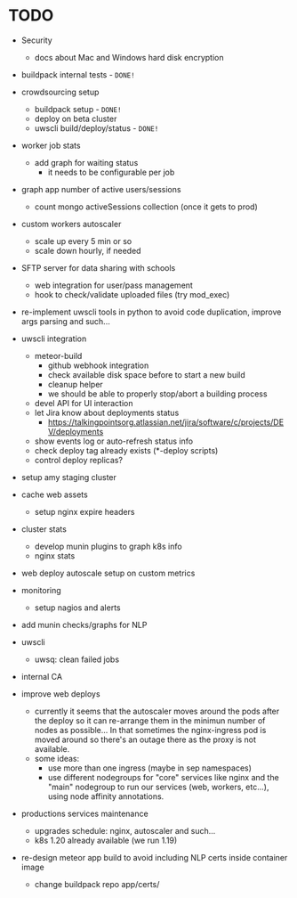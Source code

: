 # TODO

* Security
    * docs about Mac and Windows hard disk encryption

* buildpack internal tests  - `DONE!`

* crowdsourcing setup
    * buildpack setup - `DONE!`
    * deploy on beta cluster
    * uwscli build/deploy/status - `DONE!`

* worker job stats
    * add graph for waiting status
        * it needs to be configurable per job

* graph app number of active users/sessions
    * count mongo activeSessions collection (once it gets to prod)

* custom workers autoscaler
    * scale up every 5 min or so
    * scale down hourly, if needed

* SFTP server for data sharing with schools
    * web integration for user/pass management
    * hook to check/validate uploaded files (try mod_exec)

* re-implement uwscli tools in python to avoid code duplication, improve args parsing and such...

* uwscli integration
    * meteor-build
        * github webhook integration
        * check available disk space before to start a new build
        * cleanup helper
        * we should be able to properly stop/abort a building process
    * devel API for UI interaction
    * let Jira know about deployments status
        * https://talkingpointsorg.atlassian.net/jira/software/c/projects/DEV/deployments
    * show events log or auto-refresh status info
    * check deploy tag already exists (*-deploy scripts)
    * control deploy replicas?

* setup amy staging cluster

* cache web assets
    * setup nginx expire headers

* cluster stats
    * develop munin plugins to graph k8s info
    * nginx stats

* web deploy autoscale setup on custom metrics

* monitoring
    * setup nagios and alerts

* add munin checks/graphs for NLP

* uwscli
    * uwsq: clean failed jobs

* internal CA

* improve web deploys
    * currently it seems that the autoscaler moves around the pods after the deploy so it can re-arrange them in the minimun number of nodes as possible... In that sometimes the nginx-ingress pod is moved around so there's an outage there as the proxy is not available.
    * some ideas:
        * use more than one ingress (maybe in sep namespaces)
        * use different nodegroups for "core" services like nginx and the "main" nodegroup to run our services (web, workers, etc...), using node affinity annotations.

* productions services maintenance
    * upgrades schedule: nginx, autoscaler and such...
    * k8s 1.20 already available (we run 1.19)

* re-design meteor app build to avoid including NLP certs inside container image
    * change buildpack repo app/certs/
